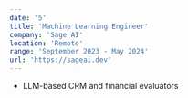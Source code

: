 ```yaml
---
date: '5'
title: 'Machine Learning Engineer'
company: 'Sage AI'
location: 'Remote'
range: 'September 2023 - May 2024'
url: 'https://sageai.dev'
---
```


- LLM-based CRM and financial evaluators
